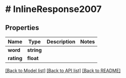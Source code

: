 # # InlineResponse2007

## Properties

Name | Type | Description | Notes
------------ | ------------- | ------------- | -------------
**word** | **string** |  | 
**rating** | **float** |  | 

[[Back to Model list]](../../README.md#documentation-for-models) [[Back to API list]](../../README.md#documentation-for-api-endpoints) [[Back to README]](../../README.md)


